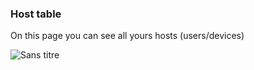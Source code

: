 ### Host table

On this page you can see all yours hosts (users/devices)

![Sans titre](https://user-images.githubusercontent.com/6083644/210398900-e0875b56-8b4e-41c3-b834-9be559e028f9.png)
